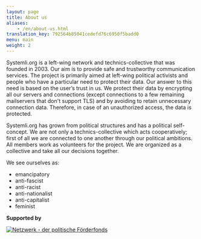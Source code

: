 ```yaml
---
layout: page
title: About us
aliases:
    - /en/about-us.html
translation_key: 792564b85041cedefd76c6950f5badd0
menu: main
weight: 2
---
```

Systemli.org is a left-wing network and technics-collective that was founded in 2003. Our aim is to provide safe and trustworthy communication services. The project is primarily aimed at left-wing political activists and people who have a particular need to protect their data. Our answer to this need is based on the user’s trust in us. We protect their data by encrypting all our servers and connections (except connections to a few remaining mailservers that don't support TLS) and by avoiding to retain unnecessary connection data. Therefore, in case of an unauthorized access, the data is protected.

Systemli.org has grown from political structures and has a political self-concept. We are not only a technics-collective which acts cooperatively; first of all we are connected to one another through our political ambitions. All members work as volunteers for the project. We are organized as a collective and take all our decisions together.

We see ourselves as:

*   emancipatory
*   anti-fascist
*   anti-racist
*   anti-nationalist
*   anti-capitalist
*   feminist

**Supported by**

[![Netzwerk - der politische Förderfonds](/assets/img/netzwerk-logo.png)](https://netzwerk-selbsthilfe.de/)
